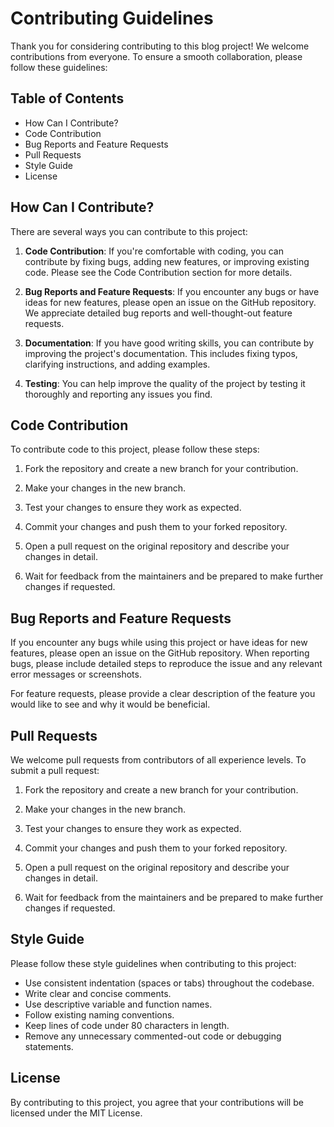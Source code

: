 # Contributing Guidelines

Thank you for considering contributing to this blog project! We welcome contributions from everyone. To ensure a smooth collaboration, please follow these guidelines:

## Table of Contents

- How Can I Contribute?
- Code Contribution
- Bug Reports and Feature Requests
- Pull Requests
- Style Guide
- License

## How Can I Contribute?

There are several ways you can contribute to this project:

1. **Code Contribution**: If you're comfortable with coding, you can contribute by fixing bugs, adding new features, or improving existing code. Please see the Code Contribution section for more details.

2. **Bug Reports and Feature Requests**: If you encounter any bugs or have ideas for new features, please open an issue on the GitHub repository. We appreciate detailed bug reports and well-thought-out feature requests.

3. **Documentation**: If you have good writing skills, you can contribute by improving the project's documentation. This includes fixing typos, clarifying instructions, and adding examples.

4. **Testing**: You can help improve the quality of the project by testing it thoroughly and reporting any issues you find.

## Code Contribution

To contribute code to this project, please follow these steps:

1. Fork the repository and create a new branch for your contribution.

2. Make your changes in the new branch.

3. Test your changes to ensure they work as expected.

4. Commit your changes and push them to your forked repository.

5. Open a pull request on the original repository and describe your changes in detail.

6. Wait for feedback from the maintainers and be prepared to make further changes if requested.

## Bug Reports and Feature Requests

If you encounter any bugs while using this project or have ideas for new features, please open an issue on the GitHub repository. When reporting bugs, please include detailed steps to reproduce the issue and any relevant error messages or screenshots.

For feature requests, please provide a clear description of the feature you would like to see and why it would be beneficial.

## Pull Requests

We welcome pull requests from contributors of all experience levels. To submit a pull request:

1. Fork the repository and create a new branch for your contribution.

2. Make your changes in the new branch.

3. Test your changes to ensure they work as expected.

4. Commit your changes and push them to your forked repository.

5. Open a pull request on the original repository and describe your changes in detail.

6. Wait for feedback from the maintainers and be prepared to make further changes if requested.

## Style Guide

Please follow these style guidelines when contributing to this project:

- Use consistent indentation (spaces or tabs) throughout the codebase.
- Write clear and concise comments.
- Use descriptive variable and function names.
- Follow existing naming conventions.
- Keep lines of code under 80 characters in length.
- Remove any unnecessary commented-out code or debugging statements.

## License

By contributing to this project, you agree that your contributions will be licensed under the MIT License.
